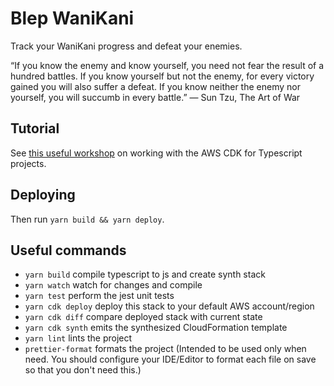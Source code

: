 # Blep WaniKani

Track your WaniKani progress and defeat your enemies.

“If you know the enemy and know yourself, you need not fear the result of a hundred battles. If you know yourself but not the enemy, for every victory gained you will also suffer a defeat. If you know neither the enemy nor yourself, you will succumb in every battle.”
― Sun Tzu, The Art of War

## Tutorial

See [this useful workshop](https://cdkworkshop.com/20-typescript.html) on working with the AWS CDK for Typescript projects.

## Deploying

Then run `yarn build && yarn deploy`.

## Useful commands

- `yarn build` compile typescript to js and create synth stack
- `yarn watch` watch for changes and compile
- `yarn test` perform the jest unit tests
- `yarn cdk deploy` deploy this stack to your default AWS account/region
- `yarn cdk diff` compare deployed stack with current state
- `yarn cdk synth` emits the synthesized CloudFormation template
- `yarn lint` lints the project
- `prettier-format` formats the project (Intended to be used only when need. You should configure your IDE/Editor to format each file on save so that you don't need this.)
